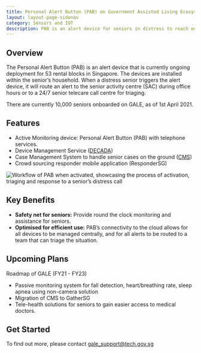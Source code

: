 ```yaml
---
title: Personal Alert Button (PAB) on Government Assisted Living Ecosystem (GALE)
layout: layout-page-sidenav
category: Sensors and IOT
description: PAB is an alert device for seniors in distress to reach out to senior activity centres or senior telecare call centres for help.
---
```


## Overview
The Personal Alert Button (PAB) is an alert device that is currently ongoing deployment for 53 rental blocks in Singapore. 
The devices are installed within the senior’s household. When a distress senior triggers the alert device, it will route an alert to the senior 
activity centre (SAC) during office hours or to a 24/7 senior telecare call centre for triaging.

There are currently 10,000 seniors onboarded on GALE, as of 1st April 2021.

## Features
- Active Monitoring device: Personal Alert Button (PAB) with telephone services.
- Device Management Service ([DECADA](https://www.developer.tech.gov.sg/technologies/sensor-platforms-and-internet-of-things/siot-tech-stack.html))
- Case Management System to handle senior cases on the ground ([CMS](https://www.developer.tech.gov.sg/technologies/digital-solutions-to-address-covid-19/gale))
- Crowd sourcing responder mobile application (ResponderSG)

![Workflow of PAB when activated, showcasing the process of activation, triaging and response to a senior’s distress call](/assets/img/pab-features.png)

## Key Benefits
- **Safety net for seniors:** Provide round the clock monitoring and assistance for seniors.
- **Optimised for efficient use:** PAB’s connectivity to the cloud allows for all devices to be managed centrally, 
and for all alerts to be routed to a team that can triage the situation.

## Upcoming Plans
Roadmap of GALE (FY21 - FY23)
- Passive monitoring system for fall detection, heart/breathing rate, sleep apnea using non-camera solution
- Migration of CMS to GatherSG
- Tele-health solutions for seniors to gain easier access to medical doctors.

## Get Started
To find out more, please contact <gale_support@tech.gov.sg>
